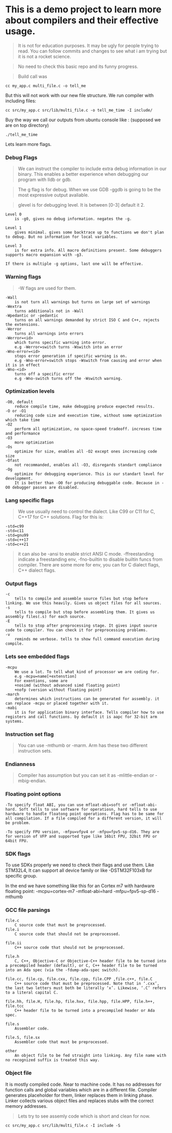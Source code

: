 # This is a demo project to learn more about compilers and their effective usage. 
> It is not for education purposes. It may be ugly for people trying to read. You can follow commits and changes to see what i am trying but it is not a rocket science.

> No need to check this basic repo and its funny progress.

> Build call was 

    cc my_app.c multi_file.c -o tell_me

But this will not work with our new file structure. We run compiler with including files:
    
    cc src/my_app.c src/lib/multi_file.c -o tell_me_time -I include/

Buy the way we call our outputs from ubuntu console like : (supposed we are on top directory)

    ./tell_me_time

Lets learn more flags.
### Debug Flags

> We can instruct the compiler to include extra debug information in our binary. This enables a better experience when debugging our program with lldb or gdb.

> The g flag is for debug. When we use GDB -ggdb is going to be the most expressive output avaliable.

> glevel is for debugging level. It is between [0-3] default it 2.

    Level 0
        is -g0, gives no debug information. negates the -g.
    
    Level 1
        gives minimal. gives some backtrace up to functions we don't plan to debug. But no information for local variables.
    
    Level 3
        is for extra info. All macro definitions present. Some debuggers supports macro expansion with -g3.
    
    If there is multiple -g options, last one will be effective.

### Warning flags
> -W flags are used for them.

    -Wall
        is not turn all warnings but turns on large set of warnings
    -Wextra
        turns additionals not in -Wall
    -Wpedantic or -pedantic
        turns on all warnings demanded by strict ISO C and C++, rejects the extensions.
    -Werror
        turns all warnings into errors
    -Werror=<id>
        which turns specific warning into error.
        e.g -Werror=switch turns -Wswitch into an error
    -Wno-error=<id>
        stops error generation if specific warning is on.
        e.g -Wno-error=switch stops -Wswitch from causing and error when it is in effect
    -Wno-<id>
        turns off a specific error
        e.g -Wno-switch turns off the -Wswitch warning.

### Optimization levels
    -O0, default
        reduce compile time, make debugging produce expected results.
    -O or -O1
        reducing code size and execution time, without some optimization which take time
    -O2
        perform all optimization, no space-speed tradeoff. increses time and performance
    -O3
        more optimization
    -Os
        optimize for size, enables all -O2 except ones increasing code size
    -Ofast
        not recommanded, enables all -O3, disregards standart compliance
    -Og
        optimize for debugging experience. This is our standart level for development.
        It is better than -O0 for producing debuggable code. Because in -O0 debugger passes are disabled.

### Lang specific flags
> We use usually need to control the dialect. Like C99 or C11 for C, C++17 for C++ solutions. Flag for this is:

    -std=c99
    -std=c11
    -std=gnu99
    -std=c++17
    -std=c++21

> it can also be -ansi to enable strict ANSI C mode. -ffreestanding indicate a freestanding env, -fno-builtin to disable builtin funcs from compiler. There are some more for env, you can for C dialect flags, C++ dialect flags.

### Output flags
    -c
        tells to compile and assemble source files but stop before linking. We use this heavily. Gives us object files for all sources.
    -s
        tells to compile but stop before assembling them. It gives us assembly files(.s) for each source.
    -E
        tells to stop after preprocessing stage. It gives input source code to compiler. You can check it for preprocessing problems.
    -v
        reminds me verbose. tells to show full command execution during compile.

### Lets see embedded flags
    -mcpu
        We use a lot. To tell what kind of processor we are coding for. 
        e.g -mcpu=name[+extenstion]
        For exentions, some are 
        +nosimd (without advanced simd floating point)
        +nofp (version without floating point)
    -march
        determines which instructions can be generated for assembly. it can replace -mcpu or placed together with it.
    -mabi
        it is for application binary interface. Tells compiler how to use registers and call functions. by default it is aapc for 32-bit arm systems.

### Instruction set flag
> You can use -mthumb or -marm. Arm has these two different instruction sets.

### Endianness
> Compiler has assumption but you can set it as -mlittle-endian or -mbig-endian.

### Floating point options
    -To specify float ABI, you can use mfloat-abi=soft or -mfloat-abi-hard. Soft tells to use software for operatiosn, hard tells to use hardware to handle floatong point operations. Flag has to be same for all compilation. If a file compiled for a different version, it will be problem.

    -To specify FPU version, -mfpu=vfpv4 or -mfpu=fpv5-sp-d16. They are for version of VFP and supported type like 16bit FPU, 32bit FPU or 64bit FPU.

### SDK flags
To use SDKs properly we need to check their flags and use them. Like STM32L4, It can support all device family or like -DSTM32F103xB for specific group.

In the end we have something like this for an Cortex m7 with hardware floating point:
    -mcpu=cortex-m7 -mfloat-abi=hard -mfpu=fpv5-sp-d16 -mthumb

### GCC file parsings

    file.c
        C source code that must be preprocessed.
    file.i
        C source code that should not be preprocessed.

    file.ii
        C++ source code that should not be preprocessed.

    file.h
        C, C++, Objective-C or Objective-C++ header file to be turned into a precompiled header (default), or C, C++ header file to be turned into an Ada spec (via the -fdump-ada-spec switch).

    file.cc, file.cp, file.cxx, file.cpp, file.CPP ,file.c++, file.C
        C++ source code that must be preprocessed. Note that in ‘.cxx’, the last two letters must both be literally ‘x’. Likewise, ‘.C’ refers to a literal capital C.

    file.hh, file.H, file.hp, file.hxx, file.hpp, file.HPP, file.h++, file.tcc
        C++ header file to be turned into a precompiled header or Ada spec.

    file.s
        Assembler code.

    file.S, file.sx
        Assembler code that must be preprocessed.

    other
        An object file to be fed straight into linking. Any file name with no recognized suffix is treated this way.

### Object file
It is mostly compiled code. Near to machine code. It has no addresses for function calls and global variables which are in a different file. Compiler generates placeholder for them, linker replaces them in linking phase. Linker collects various object files and replaces stubs with the correct memory addresses.

> Lets try to see assemly code which is short and clean for now.

    cc src/my_app.c src/lib/multi_file.c -I include -S